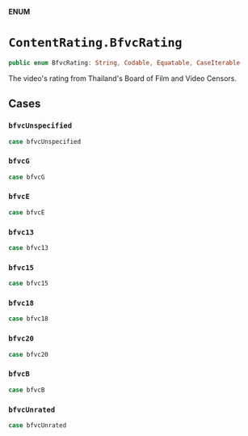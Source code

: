 **ENUM**

# `ContentRating.BfvcRating`

```swift
public enum BfvcRating: String, Codable, Equatable, CaseIterable
```

The video's rating from Thailand's Board of Film and Video Censors.

## Cases
### `bfvcUnspecified`

```swift
case bfvcUnspecified
```

### `bfvcG`

```swift
case bfvcG
```

### `bfvcE`

```swift
case bfvcE
```

### `bfvc13`

```swift
case bfvc13
```

### `bfvc15`

```swift
case bfvc15
```

### `bfvc18`

```swift
case bfvc18
```

### `bfvc20`

```swift
case bfvc20
```

### `bfvcB`

```swift
case bfvcB
```

### `bfvcUnrated`

```swift
case bfvcUnrated
```
